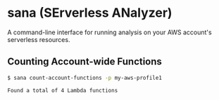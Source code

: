 # sana (SErverless ANalyzer)

A command-line interface for running analysis on your AWS account's serverless resources.

## Counting Account-wide Functions

```sh
$ sana count-account-functions -p my-aws-profile1

Found a total of 4 Lambda functions
```
